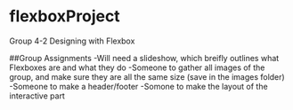 # flexboxProject
Group 4-2 Designing with Flexbox

##Group Assignments 
-Will need a slideshow, which breifly outlines what Flexboxes are and what they do 
-Someone to gather all images of the group, and make sure they are all the same size (save in the images folder)
-Someone to make a header/footer 
-Somone to make the layout of the interactive part
